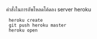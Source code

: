 
คำสั่งในการอัพโหลดโค้ดลง server heroku
```
 heroku create
 git push heroku master
 heroku open
```
